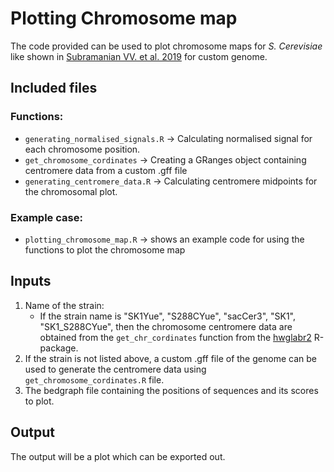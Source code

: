 # Plotting Chromosome map

The code provided can be used to plot chromosome maps for *S. Cerevisiae* like shown in [Subramanian VV. et al. 2019](https://www.nature.com/articles/s41467-019-08875-x) for custom genome. 

## Included files

### Functions: 
- `generating_normalised_signals.R` -> Calculating normalised signal for each chromosome position.  
- `get_chromosome_cordinates` -> Creating a GRanges object containing centromere data from a custom .gff file 
- `generating_centromere_data.R` -> Calculating centromere midpoints for the chromosomal plot. 

### Example case:
- `plotting_chromosome_map.R` -> shows an example code for using the functions to plot the chromosome map


## Inputs
1. Name of the strain:
    - If the strain name is "SK1Yue", "S288CYue", "sacCer3", "SK1", "SK1_S288CYue", then the chromosome centromere data are obtained from the `get_chr_cordinates` function from the [hwglabr2](https://github.com/hochwagenlab/hwglabr2) R-package. 
2. If the strain is not listed above, a custom .gff file of the genome can be used to generate the centromere data using `get_chromosome_cordinates.R` file.
3. The bedgraph file containing the positions of sequences and its scores to plot.

## Output
The output will be a plot which can be exported out.   
